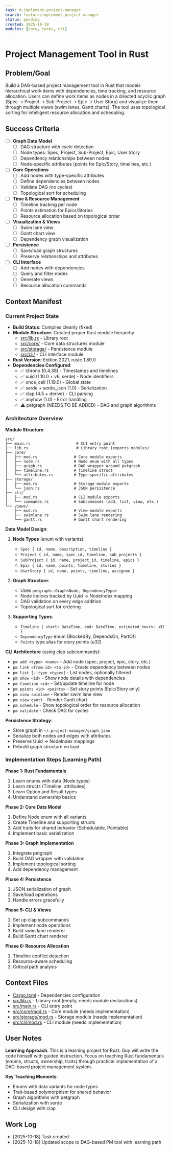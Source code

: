 ```yaml
---
task: m-implement-project-manager
branch: feature/implement-project-manager
status: pending
created: 2025-10-18
modules: [core, tasks, cli]
---
```


# Project Management Tool in Rust

## Problem/Goal
Build a DAG-based project management tool in Rust that models hierarchical work items with dependencies, time tracking, and resource allocation. Users can define work items as nodes in a directed acyclic graph (Spec → Project → Sub-Project → Epic → User Story) and visualize them through multiple views (swim lanes, Gantt charts). The tool uses topological sorting for intelligent resource allocation and scheduling.

## Success Criteria
- [ ] **Graph Data Model**
  - [ ] DAG structure with cycle detection
  - [ ] Node types: Spec, Project, Sub-Project, Epic, User Story
  - [ ] Dependency relationships between nodes
  - [ ] Node-specific attributes (points for Epic/Story, timelines, etc.)
- [ ] **Core Operations**
  - [ ] Add nodes with type-specific attributes
  - [ ] Define dependencies between nodes
  - [ ] Validate DAG (no cycles)
  - [ ] Topological sort for scheduling
- [ ] **Time & Resource Management**
  - [ ] Timeline tracking per node
  - [ ] Points estimation for Epics/Stories
  - [ ] Resource allocation based on topological order
- [ ] **Visualization & Views**
  - [ ] Swim lane view
  - [ ] Gantt chart view
  - [ ] Dependency graph visualization
- [ ] **Persistence**
  - [ ] Save/load graph structures
  - [ ] Preserve relationships and attributes
- [ ] **CLI Interface**
  - [ ] Add nodes with dependencies
  - [ ] Query and filter nodes
  - [ ] Generate views
  - [ ] Resource allocation commands

## Context Manifest

### Current Project State
- **Build Status**: Compiles cleanly (fixed)
- **Module Structure**: Created proper Rust module hierarchy
  - [src/lib.rs](src/lib.rs) - Library root
  - [src/core/](src/core/) - Core data structures module
  - [src/storage/](src/storage/) - Persistence module
  - [src/cli/](src/cli/) - CLI interface module
- **Rust Version**: Edition 2021, rustc 1.89.0
- **Dependencies Configured**:
  - ✅ chrono (0.4.38) - Timestamps and timelines
  - ✅ uuid (1.10.0 + v6, serde) - Node identifiers
  - ✅ once_cell (1.19.0) - Global state
  - ✅ serde + serde_json (1.0) - Serialization
  - ✅ clap (4.5 + derive) - CLI parsing
  - ✅ anyhow (1.0) - Error handling
  - ⚠️ petgraph (NEEDS TO BE ADDED) - DAG and graph algorithms

### Architecture Overview

**Module Structure**:
```
src/
├── main.rs                    # CLI entry point
├── lib.rs                     # Library root (exports modules)
├── core/
│   ├── mod.rs                # Core module exports
│   ├── node.rs               # Node enum with all types
│   ├── graph.rs              # DAG wrapper around petgraph
│   ├── timeline.rs           # Timeline struct
│   └── attributes.rs         # Type-specific attributes
├── storage/
│   ├── mod.rs                # Storage module exports
│   └── json.rs               # JSON persistence
├── cli/
│   ├── mod.rs                # CLI module exports
│   └── commands.rs           # Subcommands (add, list, view, etc.)
└── views/
    ├── mod.rs                # View module exports
    ├── swimlane.rs           # Swim lane rendering
    └── gantt.rs              # Gantt chart rendering
```

**Data Model Design**:

1. **Node Types** (enum with variants):
   - `Spec { id, name, description, timeline }`
   - `Project { id, name, spec_id, timeline, sub_projects }`
   - `SubProject { id, name, project_id, timeline, epics }`
   - `Epic { id, name, points, timeline, stories }`
   - `UserStory { id, name, points, timeline, assignee }`

2. **Graph Structure**:
   - Uses `petgraph::Graph<Node, DependencyType>`
   - Node indices tracked by Uuid → NodeIndex mapping
   - DAG validation on every edge addition
   - Topological sort for ordering

3. **Supporting Types**:
   - `Timeline { start: DateTime, end: DateTime, estimated_hours: u32 }`
   - `DependencyType` enum (BlockedBy, DependsOn, PartOf)
   - `Points` type alias for story points (u32)

**CLI Architecture** (using clap subcommands):
- `pm add <type> <name>` - Add node (spec, project, epic, story, etc.)
- `pm link <from-id> <to-id>` - Create dependency between nodes
- `pm list [--type <type>]` - List nodes, optionally filtered
- `pm show <id>` - Show node details with dependencies
- `pm timeline <id>` - Set/update timeline for node
- `pm points <id> <points>` - Set story points (Epic/Story only)
- `pm view swimlane` - Render swim lane view
- `pm view gantt` - Render Gantt chart
- `pm schedule` - Show topological order for resource allocation
- `pm validate` - Check DAG for cycles

**Persistence Strategy**:
- Store graph in `~/.project-manager/graph.json`
- Serialize both nodes and edges with attributes
- Preserve Uuid → NodeIndex mappings
- Rebuild graph structure on load

### Implementation Steps (Learning Path)

**Phase 1: Rust Fundamentals**
1. Learn enums with data (Node types)
2. Learn structs (Timeline, attributes)
3. Learn Option and Result types
4. Understand ownership basics

**Phase 2: Core Data Model**
1. Define Node enum with all variants
2. Create Timeline and supporting structs
3. Add traits for shared behavior (Schedulable, Pointable)
4. Implement basic serialization

**Phase 3: Graph Implementation**
1. Integrate petgraph
2. Build DAG wrapper with validation
3. Implement topological sorting
4. Add dependency management

**Phase 4: Persistence**
1. JSON serialization of graph
2. Save/load operations
3. Handle errors gracefully

**Phase 5: CLI & Views**
1. Set up clap subcommands
2. Implement node operations
3. Build swim lane renderer
4. Build Gantt chart renderer

**Phase 6: Resource Allocation**
1. Timeline conflict detection
2. Resource-aware scheduling
3. Critical path analysis

## Context Files
- [Cargo.toml](Cargo.toml) - Dependencies configuration
- [src/lib.rs](src/lib.rs) - Library root (empty, needs module declarations)
- [src/main.rs](src/main.rs) - CLI entry point
- [src/core/mod.rs](src/core/mod.rs) - Core module (needs implementation)
- [src/storage/mod.rs](src/storage/mod.rs) - Storage module (needs implementation)
- [src/cli/mod.rs](src/cli/mod.rs) - CLI module (needs implementation)

## User Notes
**Learning Approach**: This is a learning project for Rust. Guy will write the code himself with guided instruction. Focus on teaching Rust fundamentals (enums, structs, ownership, traits) through practical implementation of a DAG-based project management system.

**Key Teaching Moments**:
- Enums with data variants for node types
- Trait-based polymorphism for shared behavior
- Graph algorithms with petgraph
- Serialization with serde
- CLI design with clap

## Work Log
- [2025-10-18] Task created
- [2025-10-18] Updated scope to DAG-based PM tool with learning path
